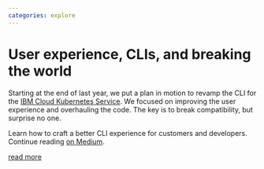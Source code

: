 ```yaml
---
categories: explore
---
```


# User experience, CLIs, and breaking the world

Starting at the end of last year, we put a plan in motion to revamp the CLI for the [IBM Cloud Kubernetes Service][IKS]. We focused on improving the user experience and overhauling the code. The key is to break compatibility, but surprise no one.

Learn how to craft a better CLI experience for customers and developers.
Continue reading [on Medium](https://uxdesign.cc/user-experience-clis-and-breaking-the-world-baed8709244f).

<a class="read-more" href="https://uxdesign.cc/user-experience-clis-and-breaking-the-world-baed8709244f">read more</a>

[IKS]: https://cloud.ibm.com/docs/containers?topic=containers-getting-started
